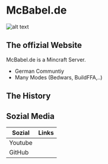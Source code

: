 # McBabel.de
![alt text](https://images.cgames.de/images/gamestar/4/minecraft_6075336.jpg)
## The offizial Website

McBabel.de is a Mincraft Server.

- German Communtiy
- Many Modes (Bedwars, BuildFFA,..)


## The History 


## Sozial Media

| Sozial | Links |
| ------ | ------ |
| Youtube|  |
| GitHub |  |

